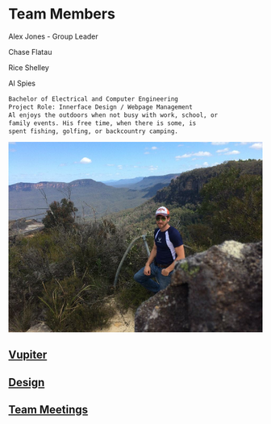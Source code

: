 # Team Members

Alex Jones - Group Leader 

Chase Flatau 

Rice Shelley 

Al Spies
```
Bachelor of Electrical and Computer Engineering
Project Role: Innerface Design / Webpage Management
Al enjoys the outdoors when not busy with work, school, or
family events. His free time, when there is some, is 
spent fishing, golfing, or backcountry camping.
```
<img src="Pictures/Al.jpg" class="img-responsive" alt="">

## [Vupiter](https://ams0187.github.io/Vupiter/) 

## [Design](https://ams0187.github.io/Vupiter/design)

## [Team Meetings](https://ams0187.github.io/Vupiter/minutes)
